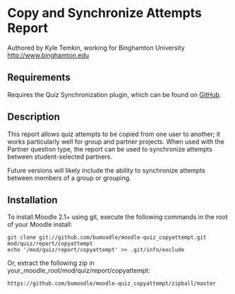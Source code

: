 Copy and Synchronize Attempts Report
==================================================

Authored by Kyle Temkin, working for Binghamton University <http://www.binghamton.edu>

Requirements
---------------

Requires the Quiz Synchronization plugin, which can be found on [GitHub](http://source.bumoodle.com/local_quizsync).


Description
---------------

This report allows quiz attempts to be copied from one user to another; it works particularly well for group and partner projects. When used with the Partner question type, the report can be used to synchronize attempts between student-selected partners.

Future versions will likely include the ability to synchronize attempts between members of a group or grouping.

Installation
-----------------

To install Moodle 2.1+ using git, execute the following commands in the root of your Moodle install:

    git clone git://github.com/bumoodle/moodle-quiz_copyattempt.git mod/quiz/report/copyattempt
    echo '/mod/quiz/report/copyattempt' >> .git/info/exclude
    
Or, extract the following zip in your_moodle_root/mod/quiz/report/copyattempt:

    https://github.com/bumoodle/moodle-quiz_copyattempt/zipball/master

